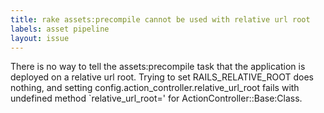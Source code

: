 ```yaml
---
title: rake assets:precompile cannot be used with relative url root
labels: asset pipeline
layout: issue
---
```


There is no way to tell the assets:precompile task that the application is deployed on a relative url root.
Trying to set RAILS_RELATIVE_ROOT does nothing, and setting config.action_controller.relative_url_root fails with undefined method `relative_url_root=' for ActionController::Base:Class.

